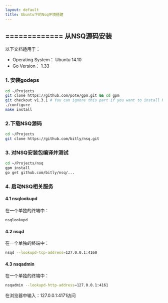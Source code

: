 ```yaml
---
layout: default
title: Ubuntu下的Nsq环境搭建
---
```

=============
从NSQ源码安装
-----------

以下文档适用于：

- Operating System： Ubuntu 14.10
- Go Version： 1.33


### 1. 安装godeps

```bash
cd ~/Projects
git clone https://github.com/pote/gpm.git && cd gpm
git checkout v1.3.1 # You can ignore this part if you want to install HEAD.
./configure
make install
```

### 2.下载NSQ源码

```bash
cd ~/Projects
git clone https://github.com/bitly/nsq.git
```

### 3. 对NSQ安装包编译并测试

```bash
cd ~/Projects/nsq
gpm install
go get github.com/bitly/nsq/...
```

### 4. 启动NSQ相关服务

#### 4.1 nsqlookupd

在一个单独的终端中：
```bash
nsqlookupd
```

#### 4.2 nsqd

在一个单独的终端中：

```bash
nsqd --lookupd-tcp-address=127.0.0.1:4160
```

#### 4.3 nsqadmin


在一个单独的终端中：
```bash
nsqadmin --lookupd-http-address=127.0.0.1:4161
```

在浏览器中输入：127.0.0.1:4171访问
